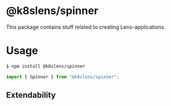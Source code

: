 # @k8slens/spinner

This package contains stuff related to creating Lens-applications. 

# Usage

```bash
$ npm install @k8slens/spinner
```

```typescript
import { Spinner } from "@k8slens/spinner";
```

## Extendability
